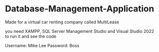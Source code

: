 # Database-Management-Application
Made for a virtual car renting company called MultiLease

you need XAMPP, SQL Server Management Studio and Visual Studio 2022 to run it and see the code

Username: Mike Lee
Password: Boss
